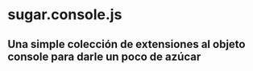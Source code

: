 # sugar.console.js

## Una simple colección de extensiones al objeto console para darle un poco de azúcar
